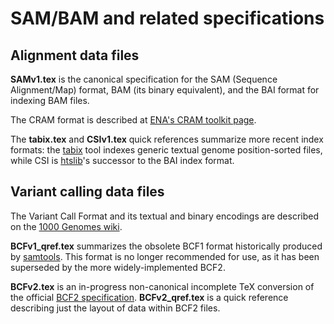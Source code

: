 SAM/BAM and related specifications
==================================

Alignment data files
--------------------

**SAMv1.tex** is the canonical specification for the SAM (Sequence Alignment/Map) format, BAM (its binary equivalent), and the BAI format for indexing BAM files.

The CRAM format is described at [ENA's CRAM toolkit page][ena-cram].

The **tabix.tex** and **CSIv1.tex** quick references summarize more recent index formats: the [tabix] tool indexes generic textual genome position-sorted files, while CSI is [htslib]'s successor to the BAI index format.

Variant calling data files
--------------------------

The Variant Call Format and its textual and binary encodings are described on the [1000 Genomes wiki][g1k-vcf].

**BCFv1_qref.tex** summarizes the obsolete BCF1 format historically produced by [samtools].  This format is no longer recommended for use, as it has been superseded by the more widely-implemented BCF2.

**BCFv2.tex** is an in-progress non-canonical incomplete TeX conversion of the official [BCF2 specification][g1k-bcf2].  **BCFv2_qref.tex** is a quick reference describing just the layout of data within BCF2 files.

[ena-cram]:   http://www.ebi.ac.uk/ena/about/cram_toolkit
[g1k-bcf2]:   http://www.1000genomes.org/wiki/analysis/variant-call-format/bcf-binary-vcf-version-2
[g1k-vcf]:    http://www.1000genomes.org/wiki/Analysis/variant-call-format
[htslib]:     https://github.com/samtools/htslib/
[samtools]:   https://github.com/samtools/samtools/
[tabix]:      https://github.com/samtools/tabix/

<!-- vim:set linebreak: -->
